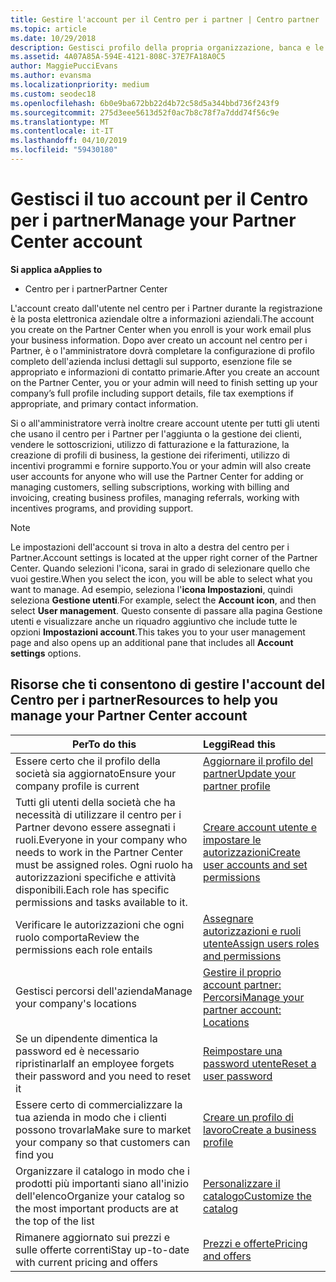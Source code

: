 ```yaml
---
title: Gestire l'account per il Centro per i partner | Centro partner
ms.topic: article
ms.date: 10/29/2018
description: Gestisci profilo della propria organizzazione, banca e le informazioni fiscali e gli utenti nel centro per i Partner.
ms.assetid: 4A07A85A-594E-4121-808C-37E7FA18A0C5
author: MaggiePucciEvans
ms.author: evansma
ms.localizationpriority: medium
ms.custom: seodec18
ms.openlocfilehash: 6b0e9ba672bb22d4b72c58d5a344bbd736f243f9
ms.sourcegitcommit: 275d3eee5613d52f0ac7b8c78f7a7ddd74f56c9e
ms.translationtype: MT
ms.contentlocale: it-IT
ms.lasthandoff: 04/10/2019
ms.locfileid: "59430180"
---
```

# <a name="manage-your-partner-center-account"></a><span data-ttu-id="9efb6-103">Gestisci il tuo account per il Centro per i partner</span><span class="sxs-lookup"><span data-stu-id="9efb6-103">Manage your Partner Center account</span></span>

**<span data-ttu-id="9efb6-104">Si applica a</span><span class="sxs-lookup"><span data-stu-id="9efb6-104">Applies to</span></span>**

-  <span data-ttu-id="9efb6-105">Centro per i partner</span><span class="sxs-lookup"><span data-stu-id="9efb6-105">Partner Center</span></span>

<span data-ttu-id="9efb6-106">L'account creato dall'utente nel centro per i Partner durante la registrazione è la posta elettronica aziendale oltre a informazioni aziendali.</span><span class="sxs-lookup"><span data-stu-id="9efb6-106">The account you create on the Partner Center when you enroll is your work email plus your business information.</span></span> <span data-ttu-id="9efb6-107">Dopo aver creato un account nel centro per i Partner, è o l'amministratore dovrà completare la configurazione di profilo completo dell'azienda inclusi dettagli sul supporto, esenzione file se appropriato e informazioni di contatto primarie.</span><span class="sxs-lookup"><span data-stu-id="9efb6-107">After you create an account on the Partner Center, you or your admin will need to finish setting up your company’s full profile including support details, file tax exemptions if appropriate, and primary contact information.</span></span> 

<span data-ttu-id="9efb6-108">Si o all'amministratore verrà inoltre creare account utente per tutti gli utenti che usano il centro per i Partner per l'aggiunta o la gestione dei clienti, vendere le sottoscrizioni, utilizzo di fatturazione e la fatturazione, la creazione di profili di business, la gestione dei riferimenti, utilizzo di incentivi programmi e fornire supporto.</span><span class="sxs-lookup"><span data-stu-id="9efb6-108">You or your admin will also create user accounts for anyone who will use the Partner Center for adding or managing customers, selling subscriptions, working with billing and invoicing, creating business profiles, managing referrals, working with incentives programs, and providing support.</span></span>

>[!NOTE]
><span data-ttu-id="9efb6-109">Le impostazioni dell'account si trova in alto a destra del centro per i Partner.</span><span class="sxs-lookup"><span data-stu-id="9efb6-109">Account settings is located at the upper right corner of the Partner Center.</span></span> <span data-ttu-id="9efb6-110">Quando selezioni l'icona, sarai in grado di selezionare quello che vuoi gestire.</span><span class="sxs-lookup"><span data-stu-id="9efb6-110">When you select the icon, you will be able to select what you want to manage.</span></span> <span data-ttu-id="9efb6-111">Ad esempio, seleziona l'**icona Impostazioni**, quindi seleziona **Gestione utenti**.</span><span class="sxs-lookup"><span data-stu-id="9efb6-111">For example, select the **Account icon**, and then select **User management**.</span></span> <span data-ttu-id="9efb6-112">Questo consente di passare alla pagina Gestione utenti e visualizzare anche un riquadro aggiuntivo che include tutte le opzioni **Impostazioni account**.</span><span class="sxs-lookup"><span data-stu-id="9efb6-112">This takes you to your user management page and also opens up an additional pane that includes all **Account settings** options.</span></span>


## <a name="resources-to-help-you-manage-your-partner-center-account"></a><span data-ttu-id="9efb6-113">Risorse che ti consentono di gestire l'account del Centro per i partner</span><span class="sxs-lookup"><span data-stu-id="9efb6-113">Resources to help you manage your Partner Center account</span></span>

|**<span data-ttu-id="9efb6-114">Per</span><span class="sxs-lookup"><span data-stu-id="9efb6-114">To do this</span></span>**   |**<span data-ttu-id="9efb6-115">Leggi</span><span class="sxs-lookup"><span data-stu-id="9efb6-115">Read this</span></span>**   |
|-----------------------|:-----------------------|
|<span data-ttu-id="9efb6-116">Essere certo che il profilo della società sia aggiornato</span><span class="sxs-lookup"><span data-stu-id="9efb6-116">Ensure your company profile is current</span></span>   |[<span data-ttu-id="9efb6-117">Aggiornare il profilo del partner</span><span class="sxs-lookup"><span data-stu-id="9efb6-117">Update your partner profile</span></span>](update-your-partner-profile.md)|
|<span data-ttu-id="9efb6-118">Tutti gli utenti della società che ha necessità di utilizzare il centro per i Partner devono essere assegnati i ruoli.</span><span class="sxs-lookup"><span data-stu-id="9efb6-118">Everyone in your company who needs to work in the Partner Center must be assigned roles.</span></span> <span data-ttu-id="9efb6-119">Ogni ruolo ha autorizzazioni specifiche e attività disponibili.</span><span class="sxs-lookup"><span data-stu-id="9efb6-119">Each role has specific permissions and tasks available to it.</span></span>|[<span data-ttu-id="9efb6-120">Creare account utente e impostare le autorizzazioni</span><span class="sxs-lookup"><span data-stu-id="9efb6-120">Create user accounts and set permissions</span></span>](create-user-accounts-and-set-permissions.md)|
|<span data-ttu-id="9efb6-121">Verificare le autorizzazioni che ogni ruolo comporta</span><span class="sxs-lookup"><span data-stu-id="9efb6-121">Review the permissions each role entails</span></span>|[<span data-ttu-id="9efb6-122">Assegnare autorizzazioni e ruoli utente</span><span class="sxs-lookup"><span data-stu-id="9efb6-122">Assign users roles and permissions</span></span>](permissions-overview.md)
|<span data-ttu-id="9efb6-123">Gestisci percorsi dell'azienda</span><span class="sxs-lookup"><span data-stu-id="9efb6-123">Manage your company's locations</span></span>|[<span data-ttu-id="9efb6-124">Gestire il proprio account partner: Percorsi</span><span class="sxs-lookup"><span data-stu-id="9efb6-124">Manage your partner account: Locations</span></span>](manage-locations.md)
|<span data-ttu-id="9efb6-125">Se un dipendente dimentica la password ed è necessario ripristinarla</span><span class="sxs-lookup"><span data-stu-id="9efb6-125">If an employee forgets their password and you need to reset it</span></span>  |[<span data-ttu-id="9efb6-126">Reimpostare una password utente</span><span class="sxs-lookup"><span data-stu-id="9efb6-126">Reset a user password</span></span>](reset-a-user-password.md)|
|<span data-ttu-id="9efb6-127">Essere certo di commercializzare la tua azienda in modo che i clienti possono trovarla</span><span class="sxs-lookup"><span data-stu-id="9efb6-127">Make sure to market your company so that customers can find you</span></span>   |[<span data-ttu-id="9efb6-128">Creare un profilo di lavoro</span><span class="sxs-lookup"><span data-stu-id="9efb6-128">Create a business profile</span></span>](create-a-marketing-profile.md)|
|<span data-ttu-id="9efb6-129">Organizzare il catalogo in modo che i prodotti più importanti siano all'inizio dell'elenco</span><span class="sxs-lookup"><span data-stu-id="9efb6-129">Organize your catalog so the most important products are at the top of the list</span></span>   |[<span data-ttu-id="9efb6-130">Personalizzare il catalogo</span><span class="sxs-lookup"><span data-stu-id="9efb6-130">Customize the catalog</span></span>](customize-the-catalog.md)|
|<span data-ttu-id="9efb6-131">Rimanere aggiornato sui prezzi e sulle offerte correnti</span><span class="sxs-lookup"><span data-stu-id="9efb6-131">Stay up-to-date with current pricing and offers</span></span>   |[<span data-ttu-id="9efb6-132">Prezzi e offerte</span><span class="sxs-lookup"><span data-stu-id="9efb6-132">Pricing and offers</span></span>](pricing-and-offers.md)|













 

 



